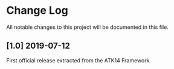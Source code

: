 # Change Log
All notable changes to this project will be documented in this file.

[1.0] 2019-07-12
----------------

First official release extracted from the ATK14 Framework
